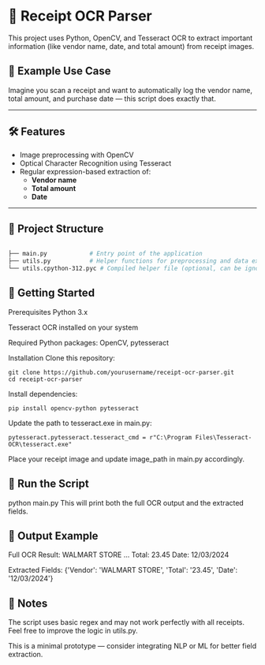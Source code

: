 # 🧾 Receipt OCR Parser

This project uses Python, OpenCV, and Tesseract OCR to extract important information (like vendor name, date, and total amount) from receipt images.

## 📸 Example Use Case

Imagine you scan a receipt and want to automatically log the vendor name, total amount, and purchase date — this script does exactly that.

---

## 🛠️ Features

- Image preprocessing with OpenCV
- Optical Character Recognition using Tesseract
- Regular expression-based extraction of:
  - **Vendor name**
  - **Total amount**
  - **Date**

---

## 📂 Project Structure

```bash

├── main.py            # Entry point of the application
├── utils.py           # Helper functions for preprocessing and data extraction
└── utils.cpython-312.pyc # Compiled helper file (optional, can be ignored on GitHub)
```

## 🚀 Getting Started
Prerequisites
Python 3.x

Tesseract OCR installed on your system

Required Python packages: OpenCV, pytesseract

Installation
Clone this repository:

```
git clone https://github.com/yourusername/receipt-ocr-parser.git
cd receipt-ocr-parser
```
Install dependencies:

```
pip install opencv-python pytesseract
```
Update the path to tesseract.exe in main.py:

```
pytesseract.pytesseract.tesseract_cmd = r"C:\Program Files\Tesseract-OCR\tesseract.exe"
```
Place your receipt image and update image_path in main.py accordingly.

## 🧪 Run the Script

python main.py
This will print both the full OCR output and the extracted fields.

## 📝 Output Example

Full OCR Result:
WALMART STORE
...
Total: 23.45
Date: 12/03/2024

Extracted Fields:
{'Vendor': 'WALMART STORE', 'Total': '23.45', 'Date': '12/03/2024'}


## 📌 Notes
The script uses basic regex and may not work perfectly with all receipts. Feel free to improve the logic in utils.py.

This is a minimal prototype — consider integrating NLP or ML for better field extraction.
